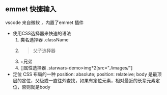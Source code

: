 ##   emmet 快捷输入
vscode 来自微软 ，内置了emmet 插件
- 使用CSS选择器来快速的语法
    1.  类名选择器 .className
    2.  >父子选择器
    3.  +兄弟
    4.  []属性选择器
    .starwars-demo>img*2[src="./images/"]
- 定位 
    CSS 布局的一种
    position: absolute;
    position: relateive; body 是最顶层的定位，父级或一直往外查找，如果有定位元素，相对最近的长辈元素定位，否则就是body